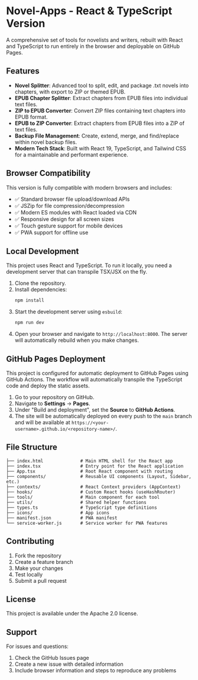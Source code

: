 # Novel-Apps - React & TypeScript Version

A comprehensive set of tools for novelists and writers, rebuilt with React and TypeScript to run entirely in the browser and deployable on GitHub Pages.

## Features

- **Novel Splitter**: Advanced tool to split, edit, and package .txt novels into chapters, with export to ZIP or themed EPUB.
- **EPUB Chapter Splitter**: Extract chapters from EPUB files into individual text files.
- **ZIP to EPUB Converter**: Convert ZIP files containing text chapters into EPUB format.
- **EPUB to ZIP Converter**: Extract chapters from EPUB files into a ZIP of text files.
- **Backup File Management**: Create, extend, merge, and find/replace within novel backup files.
- **Modern Tech Stack**: Built with React 19, TypeScript, and Tailwind CSS for a maintainable and performant experience.

## Browser Compatibility

This version is fully compatible with modern browsers and includes:
- ✅ Standard browser file upload/download APIs
- ✅ JSZip for file compression/decompression
- ✅ Modern ES modules with React loaded via CDN
- ✅ Responsive design for all screen sizes
- ✅ Touch gesture support for mobile devices
- ✅ PWA support for offline use

## Local Development

This project uses React and TypeScript. To run it locally, you need a development server that can transpile TSX/JSX on the fly.

1.  Clone the repository.
2.  Install dependencies:
    ```bash
    npm install
    ```
3.  Start the development server using `esbuild`:
    ```bash
    npm run dev
    ```
4.  Open your browser and navigate to `http://localhost:8000`. The server will automatically rebuild when you make changes.

## GitHub Pages Deployment

This project is configured for automatic deployment to GitHub Pages using GitHub Actions. The workflow will automatically transpile the TypeScript code and deploy the static assets.

1. Go to your repository on GitHub.
2. Navigate to **Settings** → **Pages**.
3. Under "Build and deployment", set the **Source** to **GitHub Actions**.
4. The site will be automatically deployed on every push to the `main` branch and will be available at `https://<your-username>.github.io/<repository-name>/`.

## File Structure

```
├── index.html              # Main HTML shell for the React app
├── index.tsx               # Entry point for the React application
├── App.tsx                 # Root React component with routing
├── components/             # Reusable UI components (Layout, Sidebar, etc.)
├── contexts/               # React Context providers (AppContext)
├── hooks/                  # Custom React hooks (useHashRouter)
├── tools/                  # Main component for each tool
├── utils/                  # Shared helper functions
├── types.ts                # TypeScript type definitions
├── icons/                  # App icons
├── manifest.json           # PWA manifest
└── service-worker.js       # Service worker for PWA features
```

## Contributing

1. Fork the repository
2. Create a feature branch
3. Make your changes
4. Test locally
5. Submit a pull request

## License

This project is available under the Apache 2.0 license.

## Support

For issues and questions:
1. Check the GitHub Issues page
2. Create a new issue with detailed information
3. Include browser information and steps to reproduce any problems